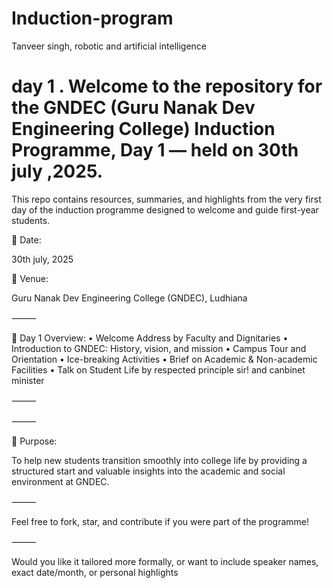 # Induction-program
Tanveer singh, robotic and artificial intelligence 
# day 1 . Welcome to the repository for the GNDEC (Guru Nanak Dev Engineering College) Induction Programme, Day 1 — held on 30th july ,2025.
This repo contains resources, summaries, and highlights from the very first day of the induction programme designed to welcome and guide first-year students.

📅 Date:

30th july, 2025

📍 Venue:

Guru Nanak Dev Engineering College (GNDEC), Ludhiana

⸻

📝 Day 1 Overview:
	•	Welcome Address by Faculty and Dignitaries
	•	Introduction to GNDEC: History, vision, and mission
	•	Campus Tour and Orientation
	•	Ice-breaking Activities
	•	Brief on Academic & Non-academic Facilities
	•	Talk on Student Life  by respected principle sir! and canbinet minister

⸻

⸻

🚀 Purpose:

To help new students transition smoothly into college life by providing a structured start and valuable insights into the academic and social environment at GNDEC.

⸻

Feel free to fork, star, and contribute if you were part of the programme!

⸻

Would you like it tailored more formally, or want to include speaker names, exact date/month, or personal highlights
